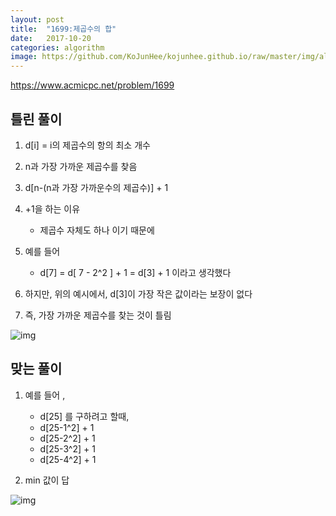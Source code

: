 ```yaml
---
layout: post
title:  "1699:제곱수의 합"
date:   2017-10-20
categories: algorithm
image: https://github.com/KoJunHee/kojunhee.github.io/raw/master/img/algorithm.png
---
```



<https://www.acmicpc.net/problem/1699>

## 틀린 풀이

1. d[i] = i의 제곱수의 항의 최소 개수

2. n과 가장 가까운 제곱수를 찾음

3. d[n-(n과 가장 가까운수의 제곱수)] + 1

4. +1을 하는 이유
	* 제곱수 자체도 하나 이기 때문에

5. 예를 들어
	* d[7]  = d[ 7 - 2^2 ] + 1 = d[3] + 1 이라고 생각했다

6. 하지만, 위의 예시에서, d[3]이 가장 작은 값이라는 보장이 없다

7. 즉, 가장 가까운 제곱수를 찾는 것이 틀림

![img](http://cfile30.uf.tistory.com/image/99A19A3359E9F1261ABE35)

## 맞는 풀이

1. 예를 들어 ,
	* d[25] 를 구하려고 할때,
	* d[25-1^2] + 1
	* d[25-2^2] + 1 
	* d[25-3^2] + 1 
	* d[25-4^2] + 1 

2. min 값이 답

![img](http://cfile21.uf.tistory.com/image/99AB5E3359E9F1BA07555D)


